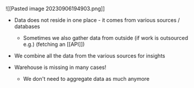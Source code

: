 ![[Pasted image 20230906194903.png]]
- Data does not reside in one place - it comes from various sources / databases
	- Sometimes we also gather data from outside (if work is outsourced e.g.) (fetching an [[API]])
- We combine all the data from the various sources for insights

- Warehouse is missing in many cases!
	- We don't need to aggregate data as much anymore

